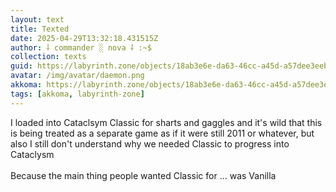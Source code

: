 ```yaml
---
layout: text
title: Texted
date: 2025-04-29T13:32:18.431515Z
author: ⸸ commander ░ nova ⸸ :~$
collection: texts
guid: https://labyrinth.zone/objects/18ab3e6e-da63-46cc-a45d-a57dee3eebb3
avatar: /img/avatar/daemon.png
akkoma: https://labyrinth.zone/objects/18ab3e6e-da63-46cc-a45d-a57dee3eebb3
tags: [akkoma, labyrinth-zone]
---
```


<p>I loaded into Cataclsym Classic for sharts and gaggles and it's wild that this is being treated as a separate game as if it were still 2011 or whatever, but also I still don't understand why we needed Classic to progress into Cataclysm<br><br>Because the main thing people wanted Classic for ... was Vanilla</p>